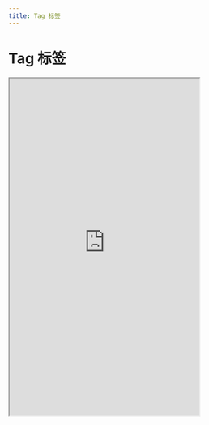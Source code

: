 ```yaml
---
title: Tag 标签
---
```


# Tag 标签

<iframe src="https://cfg-design.github.io/cfgd-uniapp3/#/pages/tag/index" style="width: 375px; height: 667px" />

### 基本使用

```vue-html
<c-tag text="标签" />
```

### 颜色
* [颜色的使用](/guide/colors.html)

```vue-html
<c-tag color="primary" text="标签" />
<c-tag color="error" text="标签" />
<c-tag color="success" text="标签" />
<c-tag color="warning" text="标签" />
<c-tag color="info" text="标签" />
<c-tag color="#7546c9" text="标签" />
```

### 圆角值
* [圆角值的使用](/guide/radiuses.html)

```vue-html
<c-tag radius="s" text="标签" />
<c-tag radius="m" text="标签" />
<c-tag radius="l" text="标签" />
<c-tag radius="10" text="标签" />
<c-tag text="圆角标签" round />
<c-tag radius="xs s m l" text="各角不同的标签" />
```

### API

### Tag Props {#props}

| 名称             | 类型                     | 默认值             | 版本           | 说明           |
|:----------------|:------------------------|:------------------|:--------------|:--------------|
| c                | string                  | default           |               | 配置名。[使用说明](/guide/props.html#config)    |
| props            | TagProps                | undefined         |               | 全部 props 。 [使用说明](/guide/props.html) |
| c-class          | HTMLAttributes['class'] | undefined         |               | 自定义类名 |
| c-style          | HTMLAttributes['style'] | undefined         |               | 自定义样式 |
| color            | string                  | undefined         |               | 图标颜色。 [使用说明](/guide/colors.html)   |
| size             | string \| number        | undefined         |               | 图标大小。 [使用说明](/guide/font-sizes.html)   |
| text             | string                  | undefined         |               | 文字   |
| text-color       | string                  | undefined         |               | 文字的颜色。 [使用说明](/guide/colors.html)  |
| text-props       | TextProps               | undefined         |               | [TextProps](/components/text.html#props) |
| icon             | string                  | undefined         |               | 图标  |
| icon-props       | IconProps               | undefined         |               | [IconProps](/components/icon.html#props)  |
| closable         | boolean                 | undefined         |               | 是否可关闭  |
| close-icon-props | IconProps               | undefined         |               | [IconProps](/components/icon.html#props)  |
| radius           | string \| number        | undefined         |               | 圆角值。 [使用说明](/guide/radiuses.html)  |
| round            | boolean                 | undefined         |               | 是否显示为圆角  |
| plain            | boolean                 | undefined         |               | 是否镂空  |





